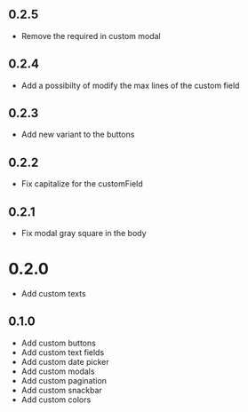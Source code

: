 ## 0.2.5

- Remove the required in custom modal

## 0.2.4

- Add a possibilty of modify the max lines of the custom field

## 0.2.3

- Add new variant to the buttons

## 0.2.2

- Fix capitalize for the customField

## 0.2.1

- Fix modal gray square in the body

# 0.2.0

- Add custom texts

## 0.1.0

- Add custom buttons
- Add custom text fields
- Add custom date picker
- Add custom modals
- Add custom pagination
- Add custom snackbar
- Add custom colors